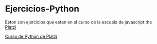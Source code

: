 # Ejercicios-Python

Eston son ejercicios que estan en el curso de la escuela de javascript the [Platzi](https://platzi.com)

[Curso de Python de Platzi](https://platzi.com/clases/python/)